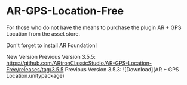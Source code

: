 # AR-GPS-Location-Free
For those who do not have the means to purchase the plugin AR + GPS Location from the asset store. 


Don't forget to install AR Foundation!

New Version 
Previous Version 3.5.5: https://github.com/ARtronClassicStudio/AR-GPS-Location-Free/releases/tag/3.5.5
Previous Version 3.5.3: ![Download](AR + GPS Location.unitypackage)
